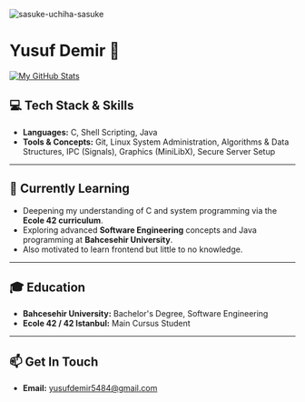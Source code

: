 
![sasuke-uchiha-sasuke](https://github.com/user-attachments/assets/c778a9a1-c769-43dc-a73c-344eddacf655)

      
# Yusuf Demir 👋

[![My GitHub Stats](https://github-readme-stats.vercel.app/api?username=yudemir1&show_icons=true&theme=radical)](https://github.com/yudemir1)

## 💻 Tech Stack & Skills

*   **Languages:** C, Shell Scripting, Java
*   **Tools & Concepts:** Git, Linux System Administration, Algorithms & Data Structures, IPC (Signals), Graphics (MiniLibX), Secure Server Setup

---

## 🌱 Currently Learning

*   Deepening my understanding of C and system programming via the **Ecole 42 curriculum**.
*   Exploring advanced **Software Engineering** concepts and Java programming at **Bahcesehir University**.
*   Also motivated to learn frontend but little to no knowledge.

---

## 🎓 Education

*   **Bahcesehir University:** Bachelor's Degree, Software Engineering 
*   **Ecole 42 / 42 Istanbul:** Main Cursus Student

---

## 📫 Get In Touch

*   **Email:** yusufdemir5484@gmail.com
